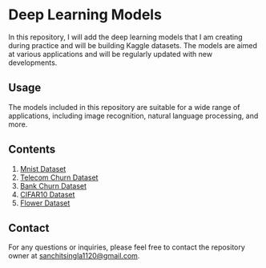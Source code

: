 # Deep Learning Models

In this repository, I will add the deep learning models that I am creating during practice and will be building Kaggle datasets. The models are aimed at various applications and will be regularly updated with new developments.

## Usage
The models included in this repository are suitable for a wide range of applications, including image recognition, natural language processing, and more.

## Contents
1. [Mnist Dataset](https://github.com/sanchit324/deep.learning/blob/ed2284819e0d0b480d4ca546d48b151795521ac9/01_mnistdataset.ipynb)
2. [Telecom Churn Dataset](https://github.com/sanchit324/deep.learning/blob/ed2284819e0d0b480d4ca546d48b151795521ac9/telco-customer-churn.ipynb)
3. [Bank Churn Dataset](https://github.com/sanchit324/deep.learning/blob/ed2284819e0d0b480d4ca546d48b151795521ac9/bank-churn-prediction.ipynb)
4. [CIFAR10 Dataset](https://github.com/sanchit324/deep.learning/blob/ed2284819e0d0b480d4ca546d48b151795521ac9/cifar10-dataset.ipynb)
5. [Flower Dataset](https://github.com/sanchit324/deep.learning/blob/5231e6f4f3393cd3680ebd8ee8b04c71f098734b/flower-dataset.ipynb)

## Contact
For any questions or inquiries, please feel free to contact the repository owner at sanchitsingla1120@gmail.com. 
